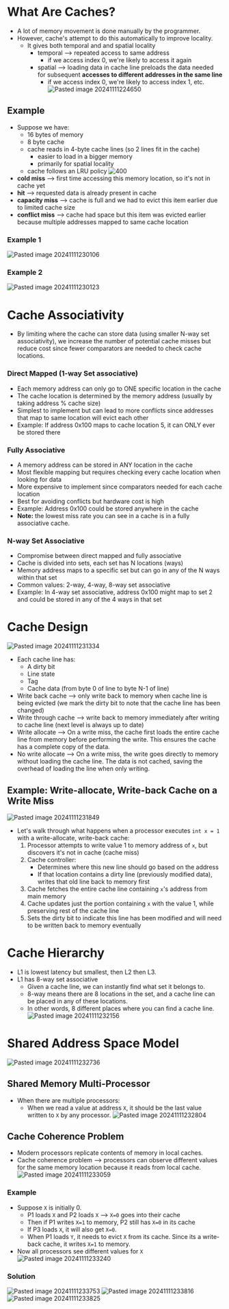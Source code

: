 # What Are Caches?

* A lot of memory movement is done manually by the programmer.
* However, cache's attempt to do this automatically to improve locality.
  * It gives both temporal and and spatial locality
    * temporal ⟶ repeated access to same address
      * if we access index 0, we're likely to access it again
    * spatial ⟶ loading data in cache line preloads the data needed for subsequent **accesses to different addresses in the same line**
      * if we access index 0, we're likely to access index 1, etc.
        ![Pasted image 20241111224650](attachments/Pasted%20image%2020241111224650.png)

## Example

* Suppose we have:
  * 16 bytes of memory
  * 8 byte cache
  * cache reads in 4-byte cache lines (so 2 lines fit in the cache)
    * easier to load in a bigger memory
    * primarily for spatial locality
  * cache follows an LRU policy
    ![400](attachments/Pasted%20image%2020241111225944.png)
* **cold miss** ⟶ first time accessing this memory location, so it's not in cache yet
* **hit** ⟶ requested data is already present in cache
* **capacity miss** ⟶ cache is full and we had to evict this item earlier due to limited cache size
* **conflict miss** ⟶ cache had space but this item was evicted earlier because multiple addresses mapped to same cache location

### Example 1

![Pasted image 20241111230106](attachments/Pasted%20image%2020241111230106.png)

### Example 2

![Pasted image 20241111230123](attachments/Pasted%20image%2020241111230123.png)

# Cache Associativity

* By limiting where the cache can store data (using smaller N-way set associativity), we increase the number of potential cache misses but reduce cost since fewer comparators are needed to check cache locations.

### Direct Mapped (1-way Set associative)
* Each memory address can only go to ONE specific location in the cache
* The cache location is determined by the memory address (usually by taking address % cache size)
* Simplest to implement but can lead to more conflicts since addresses that map to same location will evict each other
* Example: If address 0x100 maps to cache location 5, it can ONLY ever be stored there

### Fully Associative

* A memory address can be stored in ANY location in the cache
* Most flexible mapping but requires checking every cache location when looking for data
* More expensive to implement since comparators needed for each cache location
* Best for avoiding conflicts but hardware cost is high
* Example: Address 0x100 could be stored anywhere in the cache
* **Note:** the lowest miss rate you can see in a cache is in a fully associative cache.

### N-way Set Associative

* Compromise between direct mapped and fully associative
* Cache is divided into sets, each set has N locations (ways)
* Memory address maps to a specific set but can go in any of the N ways within that set
* Common values: 2-way, 4-way, 8-way set associative
* Example: In 4-way set associative, address 0x100 might map to set 2 and could be stored in any of the 4 ways in that set

# Cache Design

![Pasted image 20241111231334](attachments/Pasted%20image%2020241111231334.png)

* Each cache line has:
	* A dirty bit
	* Line state
	* Tag
	* Cache data (from byte 0 of line to byte N-1 of line)
* Write back cache ⟶ only write back to memory when cache line is being evicted (we mark the dirty bit to note that the cache line has been changed)
* Write through cache ⟶ write back to memory immediately after writing to cache line (next level is always up to date)
* Write allocate ⟶ On a write miss, the cache first loads the entire cache line from memory before performing the write. This ensures the cache has a complete copy of the data.
* No write allocate ⟶ On a write miss, the write goes directly to memory without loading the cache line. The data is not cached, saving the overhead of loading the line when only writing.

## Example: Write-allocate, Write-back Cache on a Write Miss

![Pasted image 20241111231849](attachments/Pasted%20image%2020241111231849.png)

* Let's walk through what happens when a processor executes `int x = 1` with a write-allocate, write-back cache:
  1. Processor attempts to write value 1 to memory address of `x`, but discovers it's not in cache (cache miss)
  2. Cache controller:
     * Determines where this new line should go based on the address
     * If that location contains a dirty line (previously modified data), writes that old line back to memory first
  3. Cache fetches the entire cache line containing `x`'s address from main memory
  4. Cache updates just the portion containing `x` with the value 1, while preserving rest of the cache line
  5. Sets the dirty bit to indicate this line has been modified and will need to be written back to memory eventually

# Cache Hierarchy

* L1 is lowest latency but smallest, then L2 then L3.
* L1 has 8-way set associative
  * Given a cache line, we can instantly find what set it belongs to.
  * 8-way means there are 8 locations in the set, and a cache line can be placed in any of these locations.
  * In other words, 8 different places where you can find a cache line.
    ![Pasted image 20241111232156](attachments/Pasted%20image%2020241111232156.png)

# Shared Address Space Model

![Pasted image 20241111232736](attachments/Pasted%20image%2020241111232736.png)

## Shared Memory Multi-Processor

* When there are multiple processors:
  * When we read a value at address `X`, it should be the last value written to `X` by any processor.
    ![Pasted image 20241111232804](attachments/Pasted%20image%2020241111232804.png)

## Cache Coherence Problem

* Modern processors replicate contents of memory in local caches.
* Cache coherence problem ⟶ processors can observe different values for the same memory location because it reads from local cache.
  ![Pasted image 20241111233059](attachments/Pasted%20image%2020241111233059.png)

### Example

* Suppose `X` is initially 0.
  * P1 loads `X` and P2 loads `X` ⟶ `X=0` goes into their cache
  * Then if P1 writes `X=1` to memory, P2 still has `X=0` in its cache
  * If P3 loads `X`, it will also get `X=0`.
  * When P1 loads `Y`, it needs to evict `X` from its cache. Since its a write-back cache, it writes `X=1` to memory.
* Now all processors see different values for `X`
  ![Pasted image 20241111233240](attachments/Pasted%20image%2020241111233240.png)

### Solution

![Pasted image 20241111233753](attachments/Pasted%20image%2020241111233753.png)
![Pasted image 20241111233816](attachments/Pasted%20image%2020241111233816.png)
![Pasted image 20241111233825](attachments/Pasted%20image%2020241111233825.png)
